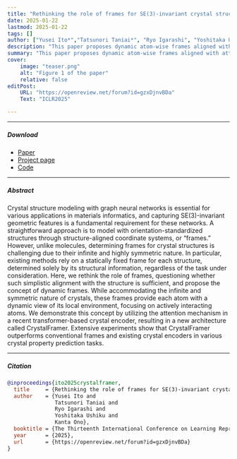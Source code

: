 ```yaml
---
title: "Rethinking the role of frames for SE(3)-invariant crystal structure modeling" 
date: 2025-01-22
lastmod: 2025-01-22
tags: []
author: ["Yusei Ito*","Tatsunori Taniai*", "Ryo Igarashi", "Yoshitaka Ushiku", "Kanta Ono"]
description: "This paper proposes dynamic atom-wise frames aligned with attention-based interatomic interactions on the structure, rather than with the structure itself. Published in ICLR2025." 
summary: "This paper proposes dynamic atom-wise frames aligned with attention-based interatomic interactions on the structure, rather than with the structure itself. Published in ICLR2025." 
cover:
    image: "teaser.png"
    alt: "Figure 1 of the paper"
    relative: false
editPost:
    URL: "https://openreview.net/forum?id=gzxDjnvBDa"
    Text: "ICLR2025"

---
```


---

##### Download

+ [Paper](https://openreview.net/forum?id=gzxDjnvBDa)
+ [Project page](https://omron-sinicx.github.io/crystalframer/)
+ [Code](https://github.com/omron-sinicx/crystalframer)

---

##### Abstract

Crystal structure modeling with graph neural networks is essential for various applications in materials informatics, and capturing SE(3)-invariant geometric features is a fundamental requirement for these networks. A straightforward approach is to model with orientation-standardized structures through structure-aligned coordinate systems, or “frames.” However, unlike molecules, determining frames for crystal structures is challenging due to their infinite and highly symmetric nature. In particular, existing methods rely on a statically fixed frame for each structure, determined solely by its structural information, regardless of the task under consideration. Here, we rethink the role of frames, questioning whether such simplistic alignment with the structure is sufficient, and propose the concept of dynamic frames. While accommodating the infinite and symmetric nature of crystals, these frames provide each atom with a dynamic view of its local environment, focusing on actively interacting atoms. We demonstrate this concept by utilizing the attention mechanism in a recent transformer-based crystal encoder, resulting in a new architecture called CrystalFramer. Extensive experiments show that CrystalFramer outperforms conventional frames and existing crystal encoders in various crystal property prediction tasks.

---

##### Citation

```BibTeX
@inproceedings{ito2025crystalframer,
  title     = {Rethinking the role of frames for SE(3)-invariant crystal structure modeling},
  author    = {Yusei Ito and 
               Tatsunori Taniai and
               Ryo Igarashi and
               Yoshitaka Ushiku and
               Kanta Ono},
  booktitle = {The Thirteenth International Conference on Learning Representations (ICLR 2025)},
  year      = {2025},
  url       = {https://openreview.net/forum?id=gzxDjnvBDa}
}
```
